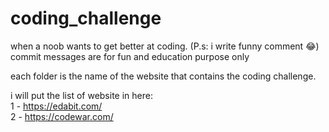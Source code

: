 # coding_challenge

when a noob wants to get better at coding. (P.s: i write funny comment 😂)
commit messages are for fun and education purpose only

each folder is the name of the website that contains the coding challenge.

i will put the list of website in here:  
1 - https://edabit.com/  
2 - https://codewar.com/  
